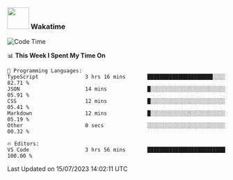 ### <img src="https://media.giphy.com/media/VgCDAzcKvsR6OM0uWg/giphy.gif" width="50"> Wakatime

  <!--START_SECTION:waka-->
![Code Time](http://img.shields.io/badge/Code%20Time-1%2C419%20hrs%2014%20mins-blue)

📊 **This Week I Spent My Time On** 

```text
💬 Programming Languages: 
TypeScript               3 hrs 16 mins       █████████████████████░░░░   82.71 % 
JSON                     14 mins             █░░░░░░░░░░░░░░░░░░░░░░░░   05.91 % 
CSS                      12 mins             █░░░░░░░░░░░░░░░░░░░░░░░░   05.41 % 
Markdown                 12 mins             █░░░░░░░░░░░░░░░░░░░░░░░░   05.19 % 
Other                    0 secs              ░░░░░░░░░░░░░░░░░░░░░░░░░   00.32 % 

🔥 Editors: 
VS Code                  3 hrs 56 mins       █████████████████████████   100.00 % 
```


 Last Updated on 15/07/2023 14:02:11 UTC
<!--END_SECTION:waka-->
